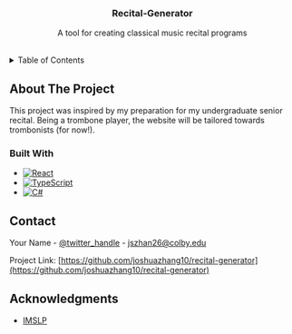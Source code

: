 <!-- PROJECT LOGO -->
<br />
<div align="center">
<!-- TODO: Make a logo -->
  <!-- <a href="https://github.com/joshuazhang10/recital-generator">
    <img src="images/logo.png" alt="Logo" width="80" height="80">
  </a> -->

<h3 align="center">Recital-Generator</h3>

  <p align="center">
    A tool for creating classical music recital programs
    <br />
    <br />
  </p>
</div>



<!-- TABLE OF CONTENTS -->
<details>
  <summary>Table of Contents</summary>
  <ol>
    <li>
      <a href="#about-the-project">About The Project</a>
      <ul>
        <li><a href="#built-with">Built With</a></li>
      </ul>
    </li>
    <li><a href="#usage">Usage</a></li>
    <li><a href="#contact">Contact</a></li>
    <li><a href="#acknowledgments">Acknowledgments</a></li>
  </ol>
</details>



<!-- ABOUT THE PROJECT -->
## About The Project

<!-- TODO: [![Product Name Screen Shot][product-screenshot]](https://example.com) -->

This project was inspired by my preparation for my undergraduate senior recital. Being a trombone player, the website will be tailored towards trombonists (for now!).




### Built With

* [![React][React.js]][React-url]
* [![TypeScript][TypeScript]][TypeScript-url]
* [![C#][C#]][C#-url]


<!-- USAGE EXAMPLES
TODO
## Usage

Use this space to show useful examples of how a project can be used. Additional screenshots, code examples and demos work well in this space. You may also link to more resources.

_For more examples, please refer to the [Documentation](https://example.com)_

<p align="right">(<a href="#readme-top">back to top</a>)</p> -->

<!-- CONTACT -->
## Contact

Your Name - [@twitter_handle](https://twitter.com/twitter_handle) - jszhan26@colby.edu

Project Link: [https://github.com/joshuazhang10/recital-generator](https://github.com/joshuazhang10/recital-generator)




<!-- ACKNOWLEDGMENTS -->
## Acknowledgments

* [IMSLP](https://imslp.org/)




<!-- MARKDOWN LINKS & IMAGES -->
<!-- https://www.markdownguide.org/basic-syntax/#reference-style-links -->
[product-screenshot]: images/screenshot.png
[React.js]: https://img.shields.io/badge/React-20232A?style=for-the-badge&logo=react&logoColor=61DAFB
[React-url]: https://reactjs.org/
[C#]: https://img.shields.io/badge/C%23-239120?style=for-the-badge&logo=unity&logoColor=white
[C#-url]: https://learn.microsoft.com/en-us/dotnet/csharp/
[TypeScript]: https://shields.io/badge/TypeScript-3178C6?style=for-the-badge&logo=TypeScript&logoColor=FFF
[TypeScript-url]: https://www.typescriptlang.org/